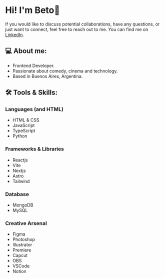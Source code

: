 # Hi! I'm Beto👋
If you would like to discuss potential collaborations, have any questions, or just want to connect, feel free to reach out to me. You can find me on [LinkedIn](https://www.linkedin.com/in/gilberto-freitas/).

## 💻 About me: 
- Frontend Developer.
- Passionate about comedy, cinema and technology.
- Based in Buenos Aires, Argentina.

## 🛠 Tools & Skills:

### Languages (and HTML)
- HTML & CSS
- JavaScript
- TypeScript
- Python

### Frameworks & Libraries
- Reactjs
- Vite
- Nextjs
- Astro
- Tailwind

### Database 
- MongoDB
- MySQL

### Creative Arsenal
- Figma
- Photoshop
- Illustrator
- Premiere
- Capcut
- OBS
- VSCode
- Notion

<!-- ### Work Experience
<img height="55px" width="auto" src="https://i.ibb.co/NjwftWk/icons-zirio.png" alt="Zirio Icon" border="0"> <img height="55px" width="auto" src="https://i.ibb.co/D9ypcG2/icons-svg.png" alt="Lenovo Icon" border="0"> -->
